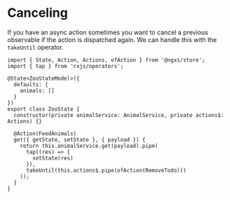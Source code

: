 # Canceling

If you have an async action sometimes you want to cancel a previous observable if the action is dispatched again. We can handle this with the `takeUntil` operator.

```TS
import { State, Action, Actions, ofAction } from '@ngxs/store';
import { tap } from 'rxjs/operators';

@State<ZooStateModel>({
  defaults: {
    animals: []
  }
})
export class ZooState {
  constructor(private animalService: AnimalService, private actions$: Actions) {}

  @Action(FeedAnimals)
  get({ getState, setState }, { payload }) {
    return this.animalService.get(payload).pipe(
      tap((res) => {
        setState(res)
      }),
      takeUntil(this.actions$.pipe(ofAction(RemoveTodo)))
    ));
  }
}
```
